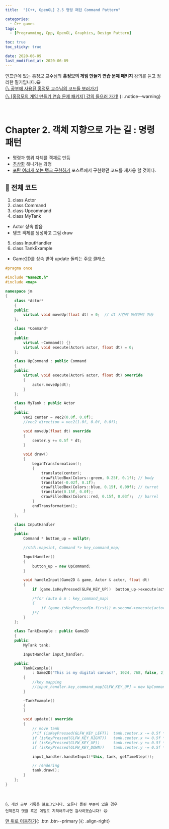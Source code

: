 ```yaml
---
title:  "[C++, OpenGL] 2.5 명령 패턴 Command Pattern" 

categories:
  - C++ games
tags:
  - [Programming, Cpp, OpenGL, Graphics, Design Pattern]

toc: true
toc_sticky: true

date: 2020-06-09
last_modified_at: 2020-06-09
---
```


인프런에 있는 홍정모 교수님의 **홍정모의 게임 만들기 연습 문제 패키지** 강의를 듣고 정리한 필기입니다.😀   
[🌜 공부에 사용된 홍정모 교수님의 코드들 보러가기](https://github.com/jmhong-simulation/GameDevPracticePackage)   
[🌜 [홍정모의 게임 만들기 연습 문제 패키지] 강의 들으러 가기!](https://www.inflearn.com/course/c-2)
{: .notice--warning}

<br>

# Chapter 2. 객체 지향으로 가는 길 : 명령 패턴
- 명령과 행위 자체를 객체로 만듬
- <u>추상화</u> 해나가는 과정
- [포탄 여러개 쏘는 탱크 구현하기](https://ansohxxn.github.io/c++%20games/chapter1-3-prac/#-q1-%ED%8F%AC%ED%83%84-%EC%97%AC%EB%9F%AC%EA%B0%9C-%EC%8F%98%EB%8A%94-%ED%83%B1%ED%81%AC-%EA%B5%AC%ED%98%84%ED%95%98%EA%B8%B0) 포스트에서 구현했던 코드를 재사용 할 것이다.

## 🔔 전체 코드
1. class Actor
2. class Command
3. class Upcommand
4. class MyTank
  - Actor 상속 받음
  - 탱크 객체를 생성하고 그림 draw
5. class InputHandler
6. class TankExample
  - Game2D를 상속 받아 update 돌리는 주요 클래스

```cpp
#pragma once

#include "Game2D.h"
#include <map>

namespace jm
{
	class *Actor*
	{
	public:
		virtual void moveUp(float dt) = 0;  // dt 시간에 비례하여 이동
	};

	class *Command*
	{
	public:
		virtual ~Command() {}
		virtual void execute(Actor& actor, float dt) = 0;
	};

	class UpCommand : public Command 
	{
	public:
		virtual void execute(Actor& actor, float dt) override
		{
			actor.moveUp(dt);
		}
	};

	class MyTank : public Actor
	{
	public:
		vec2 center = vec2(0.0f, 0.0f);
		//vec2 direction = vec2(1.0f, 0.0f, 0.0f);

		void moveUp(float dt) override
		{
			center.y += 0.5f * dt;
		}

		void draw()
		{
			beginTransformation();
			{
				translate(center);
				drawFilledBox(Colors::green, 0.25f, 0.1f); // body
				translate(-0.02f, 0.1f);
				drawFilledBox(Colors::blue, 0.15f, 0.09f); // turret
				translate(0.15f, 0.0f);
				drawFilledBox(Colors::red, 0.15f, 0.03f);  // barrel
			}
			endTransformation();
		}
	};

	class InputHandler
	{
	public:
		Command * button_up = nullptr;

		//std::map<int, Command *> key_command_map;

		InputHandler()
		{
			button_up = new UpCommand;
		}

		void handleInput(Game2D & game, Actor & actor, float dt)
		{
			if (game.isKeyPressed(GLFW_KEY_UP))  button_up->execute(actor, dt);

			/*for (auto & m : key_command_map)
			{
				if (game.isKeyPressed(m.first)) m.second->execute(actor, dt);
			}*/
		}
	};

	class TankExample : public Game2D
	{
	public:
		MyTank tank;

		InputHandler input_handler;

	public:
		TankExample()
			: Game2D("This is my digital canvas!", 1024, 768, false, 2)
		{
			//key mapping
			//input_handler.key_command_map[GLFW_KEY_UP] = new UpCommand;
		}

		~TankExample()
		{
		}

		void update() override
		{
			// move tank
			/*if (isKeyPressed(GLFW_KEY_LEFT))	tank.center.x -= 0.5f * getTimeStep(); // 원래 이렇게 구현했는데 이렇게 하면
			if (isKeyPressed(GLFW_KEY_RIGHT))	tank.center.x += 0.5f * getTimeStep();  // 탱크가 아닌 전투기로 바꾸고싶다면
			if (isKeyPressed(GLFW_KEY_UP))		tank.center.y += 0.5f * getTimeStep();  // 코드를 전부 교체해야하는 불편함 有
			if (isKeyPressed(GLFW_KEY_DOWN))	tank.center.y -= 0.5f * getTimeStep();*/ 

			input_handler.handleInput(*this, tank, getTimeStep());

			// rendering
			tank.draw();
		}
	};
}
```

<br>

    🌜 개인 공부 기록용 블로그입니다. 오류나 틀린 부분이 있을 경우 
    언제든지 댓글 혹은 메일로 지적해주시면 감사하겠습니다! 😄

[맨 위로 이동하기](#){: .btn .btn--primary }{: .align-right}